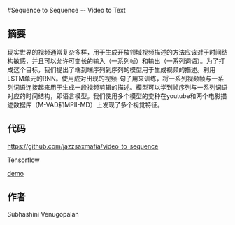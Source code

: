 #Sequence to Sequence -- Video to Text

## 摘要

现实世界的视频通常复杂多样，用于生成开放领域视频描述的方法应该对于时间结构敏感，并且可以允许可变长的输入（一系列帧）和输出（一系列词语）。为了打成这个目标，我们提出了端到端序列到序列的模型用于生成视频的描述。利用LSTM单元的RNN。使用成对出现的视频-句子用来训练，将一系列视频帧与一系列词语连接起来用于生成一段视频剪辑的描述。模型可以学到帧序列与一系列词语对应的时间结构，即语言模型。我们使用多个模型的变种在youtube和两个电影描述数据库（M-VAD和MPII-MD）上发现了多个视觉特征。

## 代码
<https://github.com/jazzsaxmafia/video_to_sequence>

Tensorflow

[demo](https://vsubhashini.github.io/s2vt.html)

## 作者

Subhashini Venugopalan
